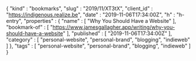 {
  "kind" : "bookmarks",
  "slug" : "2019/11/XT3tX",
  "client_id" : "https://indigenous.realize.be",
  "date" : "2019-11-06T17:34:00Z",
  "h" : "h-entry",
  "properties" : {
    "name" : [ "Why You Should Have a Website" ],
    "bookmark-of" : [ "https://www.jamesgallagher.app/writing/why-you-should-have-a-website" ],
    "published" : [ "2019-11-06T17:34:00Z" ],
    "category" : [ "personal-website", "personal-brand", "blogging", "indieweb" ]
  },
  "tags" : [ "personal-website", "personal-brand", "blogging", "indieweb" ]
}
